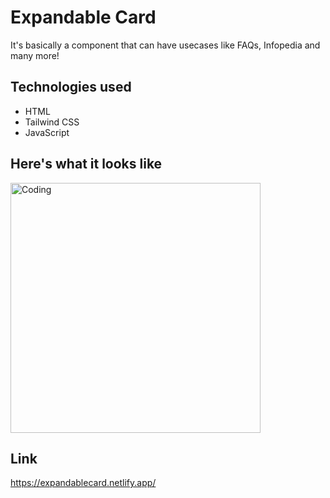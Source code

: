 # Expandable Card
It's basically a component that can have usecases like FAQs, Infopedia and many more!

<p align="left">
<h2> Technologies used </h2>
<ul>
  <li> HTML</li>
  <li> Tailwind CSS</li>
  <li> JavaScript</li>
</ul>
</p>

## Here's what it looks like

<img align="center" alt="Coding" width="400" src="https://user-images.githubusercontent.com/106656982/212408191-221aac6e-5805-4b6e-82ac-21baba290551.png">


## Link

https://expandablecard.netlify.app/
